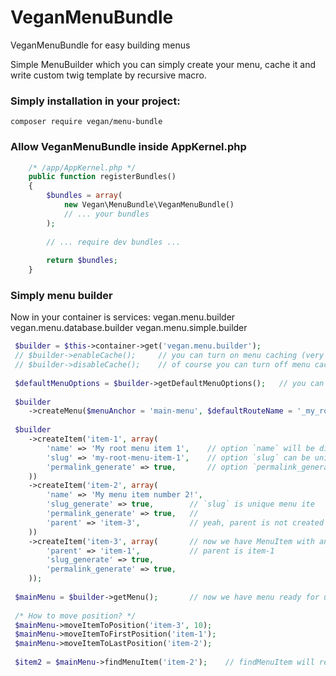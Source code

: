# VeganMenuBundle
VeganMenuBundle for easy building menus

Simple MenuBuilder which you can simply create your menu, cache it and write custom twig template by recursive macro.

### Simply installation in your project:
```
composer require vegan/menu-bundle
```

### Allow VeganMenuBundle inside AppKernel.php

```php
    /* /app/AppKernel.php */
    public function registerBundles()
    {
        $bundles = array(
            new Vegan\MenuBundle\VeganMenuBundle()
            // ... your bundles
        );
        
        // ... require dev bundles ...
        
        return $bundles;
    }
```

### Simply menu builder

Now in your container is services:
vegan.menu.builder
vegan.menu.database.builder
vegan.menu.simple.builder

```php
 $builder = $this->container->get('vegan.menu.builder');
 // $builder->enableCache();     // you can turn on menu caching (very powerfull tool if you load menu from database)
 // $builder->disableCache();    // of course you can turn off menu caching
 
 $defaultMenuOptions = $builder->getDefaultMenuOptions();   // you can dump this menu options and you will see how is possible to change anything
 
 $builder
    ->createMenu($menuAnchor = 'main-menu', $defaultRouteName = '_my_route_name', $defaultLocale = 'en_US', $defaultMenuOptions = array());
    
 $builder
    ->createItem('item-1', array(
        'name' => 'My root menu item 1',    // option `name` will be displayed in frontend
        'slug' => 'my-root-menu-item-1',    // option `slug` can be unique URI identification key
        'permalink_generate' => true,       // option `permalink_generate` will auto generate `permalink` (it is unique URI identificator with whole menu tree parents of this item)
    ))
    ->createItem('item-2', array(
        'name' => 'My menu item number 2!',
        'slug_generate' => true,        // `slug` is unique menu ite
        'permalink_generate' => true,   // 
        'parent' => 'item-3',           // yeah, parent is not created yet! but we will create it after this menu item:
    ))
    ->createItem('item-3', array(       // now we have MenuItem with anchor `item-3` and it will have child `item-2`!
        'parent' => 'item-1',           // parent is item-1
        'slug_generate' => true,
        'permalink_generate' => true,
    ));
 
 $mainMenu = $builder->getMenu();       // now we have menu ready for use in templates, of course we can do more options with menu
 
 /* How to move position? */
 $mainMenu->moveItemToPosition('item-3', 10);
 $mainMenu->moveItemToFirstPosition('item-1');
 $mainMenu->moveItemToLastPosition('item-2');
 
 $item2 = $mainMenu->findMenuItem('item-2');    // findMenuItem will return instance of MenuItem or false if nothing will be found
 
```
